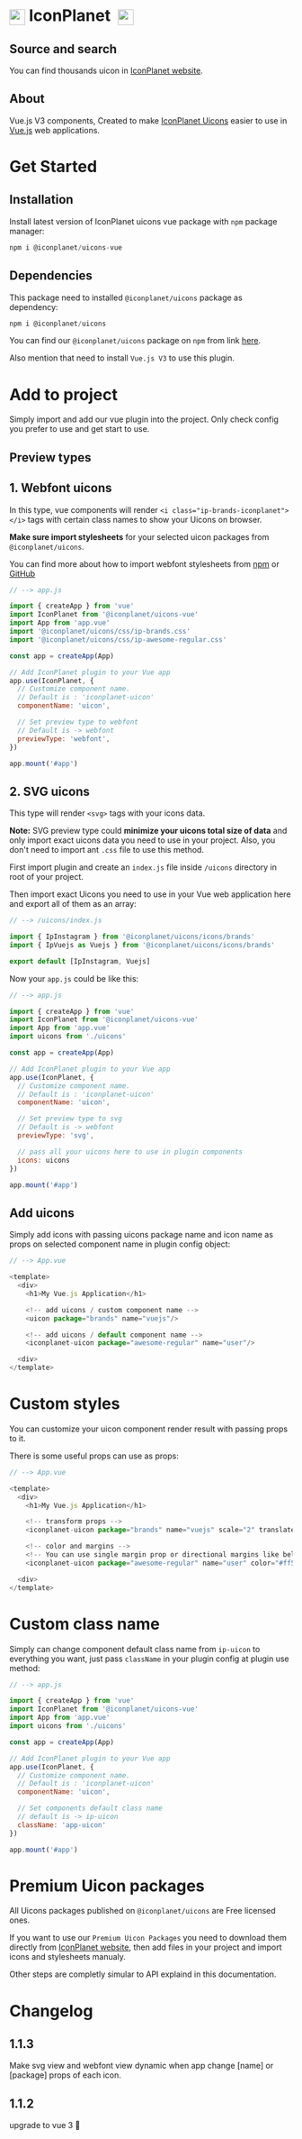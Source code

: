 # <img src="https://iconplanet.app/images/logo.svg" height="28" style="vertical-align:middle"> IconPlanet &nbsp;<img src="https://iconplanet.app/images/uicons-logo.svg" height="28" style="vertical-align:middle">

## Source and search

You can find thousands uicon in [IconPlanet website](https://iconplanet.app/). 

## About

Vue.js V3 components, Created to make [IconPlanet Uicons](https://github.com/iconplanetapp/uicons) easier to use in [Vue.js](https://vuejs.org/) web applications. 

# Get Started

## Installation

Install latest version of IconPlanet uicons vue package with ```npm``` package manager:

``` js
npm i @iconplanet/uicons-vue
```

## Dependencies

This package need to installed ```@iconplanet/uicons``` package as dependency:

``` js
npm i @iconplanet/uicons
```

You can find our ```@iconplanet/uicons``` package on ```npm``` from link [here]([https](https://www.npmjs.com/package/@iconplanet/uicons)).

Also mention that need to install ```Vue.js V3``` to use this plugin.

# Add to project

Simply import and add our vue plugin into the project. Only check config you prefer to use and get start to use.

## Preview types

## 1. Webfont uicons

In this type, vue components will render ```<i class="ip-brands-iconplanet"></i>``` tags with certain class names to show your Uicons on browser.

**Make sure import stylesheets** for your selected uicon packages from ```@iconplanet/uicons```.

You can find more about how to import webfont stylesheets from [npm](https://www.npmjs.com/package/@iconplanet/uicons) or [GitHub](https://github.com/iconplanetapp/uicons)

``` js
// --> app.js

import { createApp } from 'vue'
import IconPlanet from '@iconplanet/uicons-vue'
import App from 'app.vue'
import '@iconplanet/uicons/css/ip-brands.css'
import '@iconplanet/uicons/css/ip-awesome-regular.css'

const app = createApp(App)

// Add IconPlanet plugin to your Vue app
app.use(IconPlanet, {
  // Customize component name. 
  // Default is : 'iconplanet-uicon'
  componentName: 'uicon', 

  // Set preview type to webfont
  // Default is -> webfont
  previewType: 'webfont', 
})

app.mount('#app')
```

## 2. SVG uicons

This type will render ```<svg>``` tags with your icons data.

**Note:** SVG preview type could **minimize your uicons total size of data** and only import exact uicons data you need to use in your project. Also, you don't need to import ant ```.css``` file to use this method.

First import plugin and create an ```index.js``` file inside ```/uicons``` directory in root of your project.

Then import exact Uicons you need to use in your Vue web application here and export all of them as an array:

``` js
// --> /uicons/index.js

import { IpInstagram } from '@iconplanet/uicons/icons/brands'
import { IpVuejs as Vuejs } from '@iconplanet/uicons/icons/brands'

export default [IpInstagram, Vuejs]
```

Now your ```app.js``` could be like this:

``` js
// --> app.js

import { createApp } from 'vue'
import IconPlanet from '@iconplanet/uicons-vue'
import App from 'app.vue'
import uicons from './uicons'

const app = createApp(App)

// Add IconPlanet plugin to your Vue app
app.use(IconPlanet, {
  // Customize component name. 
  // Default is : 'iconplanet-uicon'
  componentName: 'uicon', 

  // Set preview type to svg
  // Default is -> webfont
  previewType: 'svg', 

  // pass all your uicons here to use in plugin components
  icons: uicons
})

app.mount('#app')
```

## Add uicons

Simply add icons with passing uicons package name and icon name as props on selected component name in plugin config object:

``` js
// --> App.vue

<template>
  <div>
    <h1>My Vue.js Application</h1>

    <!-- add uicons / custom component name -->
    <uicon package="brands" name="vuejs"/>

    <!-- add uicons / default component name -->
    <iconplanet-uicon package="awesome-regular" name="user"/>

  <div>
</template>
```

# Custom styles

You can customize your uicon component render result with passing props to it.

There is some useful props can use as props:

``` js
// --> App.vue

<template>
  <div>
    <h1>My Vue.js Application</h1>

    <!-- transform props -->
    <iconplanet-uicon package="brands" name="vuejs" scale="2" translateX="10px" translateY="-5px" rotate="10deg"/>

    <!-- color and margins -->
    <!-- You can use single margin prop or directional margins like below -->
    <iconplanet-uicon package="awesome-regular" name="user" color="#ff5252" margin-left="10px" margin="10px 0" margin-top="5px"/>

  <div>
</template>
```

# Custom class name

Simply can change component default class name from ```ip-uicon``` to everything you want, just pass ```className``` in your plugin config at plugin use method:

``` js
// --> app.js

import { createApp } from 'vue'
import IconPlanet from '@iconplanet/uicons-vue'
import App from 'app.vue'
import uicons from './uicons'

const app = createApp(App)

// Add IconPlanet plugin to your Vue app
app.use(IconPlanet, {
  // Customize component name. 
  // Default is : 'iconplanet-uicon'
  componentName: 'uicon', 

  // Set components default class name
  // default is -> ip-uicon
  className: 'app-uicon'
})

app.mount('#app')
```

# Premium Uicon packages

All Uicons packages published on ```@iconplanet/uicons``` are Free licensed ones.

If you want to use our ```Premium Uicon Packages``` you need to download them directly from [IconPlanet website](https://iconplanet.app/), then add files in your project and import icons and stylesheets manualy.

Other steps are completly simular to API explaind in this documentation.

# Changelog

## 1.1.3

Make svg view and webfont view dynamic when app change [name] or [package] props of each icon. 

## 1.1.2

upgrade to vue 3 🎉